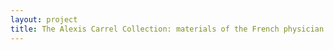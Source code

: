 ```yaml
--- 
layout: project 
title: The Alexis Carrel Collection: materials of the French physician and philosopher Alexis Carrel, recipient of the Nobel Prize for Medicine in 1912
---
```



